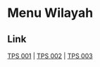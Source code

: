 # Menu Wilayah

## Link

[TPS 001](https://github.com/gigit-pemilu/pemilu-2024-21-kepulauan-riau/tree/main/pilpres/hitung-suara/sub/21-kepulauan-riau/sub/03-natuna/sub/19-serasan-timur/sub/2001-arung-ayam/sub/001-tps)
 | 
[TPS 002](https://github.com/gigit-pemilu/pemilu-2024-21-kepulauan-riau/tree/main/pilpres/hitung-suara/sub/21-kepulauan-riau/sub/03-natuna/sub/19-serasan-timur/sub/2001-arung-ayam/sub/002-tps)
 | 
[TPS 003](https://github.com/gigit-pemilu/pemilu-2024-21-kepulauan-riau/tree/main/pilpres/hitung-suara/sub/21-kepulauan-riau/sub/03-natuna/sub/19-serasan-timur/sub/2001-arung-ayam/sub/003-tps)

